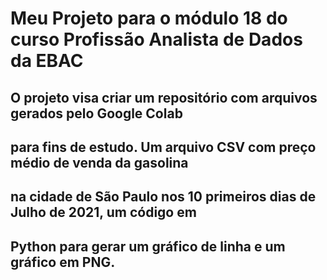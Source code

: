 # Meu Projeto para o módulo 18 do curso Profissão Analista de Dados da EBAC

## O projeto visa criar um repositório com arquivos gerados pelo Google Colab
## para fins de estudo. Um arquivo CSV com preço médio de venda da gasolina
## na cidade de São Paulo nos 10 primeiros dias de Julho de 2021, um código em
## Python para gerar um gráfico de linha e um gráfico em PNG.
